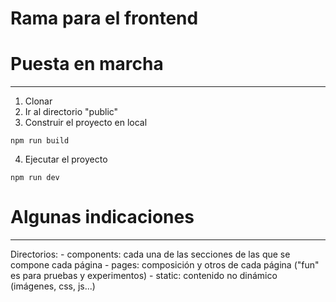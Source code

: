 # Rama para el frontend


# Puesta en marcha
***********************************

1. Clonar
2. Ir al directorio "public"
3. Construir el proyecto en local
``````````````
npm run build
``````````````
4. Ejecutar el proyecto
``````````````
npm run dev
``````````````


# Algunas indicaciones
***********************************
Directorios: 
    - components: cada una de las secciones de las que se compone cada página
    - pages: composición y otros de cada página ("fun" es para pruebas y experimentos)
    - static: contenido no dinámico (imágenes, css, js...)